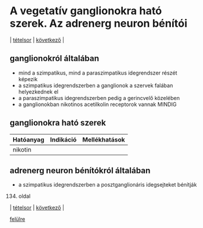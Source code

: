 # A vegetatív ganglionokra ható szerek. Az adrenerg neuron bénítói

| [tételsor](0.%20Hattan%20ea%20kidolgozás%20-%20Németh%20Boldizsár.md) | [következő](link) |

## ganglionokról általában

- mind a szimpatikus, mind a paraszimpatikus idegrendszer részét képezik
- a szimpatikus idegrendszerben a ganglionok a szervek falában helyezkednek el
- a paraszimpatikus idegrendszerben pedig a gerincvelő közelében
- a ganglionokban nikotinos acetilkolin receptorok vannak MINDIG

## ganglionokra ható szerek

| Hatóanyag | Indikáció | Mellékhatások |
| --- | --- | --- |
| nikotin | 


## adrenerg neuron bénítókról általában

- a szimpatikus idegrendszerben a posztganglionáris idegsejteket bénítják

134. oldal


| [tételsor](0.%20Hattan%20ea%20kidolgozás%20-%20Németh%20Boldizsár.md) | [következő](link) |

[felülre](#a-vegetatív-ganglionokra-ható-szerek-az-adrenerg-neuron-bénítói)
